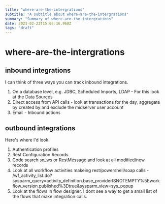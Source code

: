 ```yaml
---
title: "where-are-the-intergrations"
subtitle: "A subtitle about where-are-the-intergrations"
summary: "Summary of where-are-the-intergrations"
date: 2021-02-23T15:05:16.960Z
tags: "draft"
---
```


# where-are-the-intergrations

## inbound integrations

I can think of three ways you can track inbound integrations.

1. On a database level, e.g. JDBC, Scheduled Imports, LDAP - For this look at the Data Sources
1. Direct access from API calls - look at transactions for the day, aggregate by created by and exclude the midserver user account
2. Email - Inbound actions

## outbound integrations

Here's where I'd look.

1. Authentication profiles
1. Rest Configuration Records
1. Code search sn_ws or RestMessage and look at all modified/new records
2. Look at all workflow activities makeing rest/powershell/soap calls - /wf_activity_list.do?sysparm_query=activity_definition.base_providerISNOTEMPTY%5Eworkflow_version.published%3Dtrue&sysparm_view=sys_popup
3. Look at the flows in flow designer.  I dont see a way to get a small list of the flows that make integration calls.
